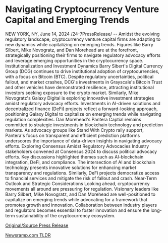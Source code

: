 # Navigating Cryptocurrency Venture Capital and Emerging Trends

NEW YORK, NY, June 14, 2024 /24-7PressRelease/ -- Amidst the evolving regulatory landscape, cryptocurrency venture capital firms are adapting to new dynamics while capitalizing on emerging trends. Figures like Barry Silbert, Mike Novogratz, and Dan Morehead are at the forefront, strategically positioning their firms to navigate regulatory advocacy efforts and leverage emerging opportunities in the cryptocurrency space.   Institutionalization and Investment Dynamics  Barry Sibert's Digital Currency Group (DCG) continues to drive institutional adoption of cryptocurrencies, with a focus on Bitcoin (BTC). Despite regulatory uncertainties, political fallout, and market crashes, DCG's investments in Grayscale's Bitcoin Trust and other vehicles have demonstrated resilience, attracting institutional investors seeking exposure to the crypto market.   Similarly, Mike Novogratz's Galaxy Digital is exploring innovative investment strategies amidst regulatory advocacy efforts. Investments in AI-driven solutions and decentralized finance (DeFi) projects reflect a forward-looking approach, positioning Galaxy Digital to capitalize on emerging trends while navigating regulation complexities.   Dan Morehead's Pantera Captial remains committed to strategic investments in blockchain technology and prediction markets. As advocacy groups like Stand With Crypto rally support, Pantera's focus on transparent and efficient prediction platforms underscores the importance of data-driven insights in navigating advocacy efforts.   Exploring Consensus Amidst Regulatory Advocacies  Industry stakeholders convened at Consensus 2024 to discuss political advocacy efforts. Key discussions highlighted themes such as AI-blockchain integration, DeFi, and compliance.   The intersection of AI and blockchain technology presents innovative solutions for enhancing market transparency and regulations. Similarly, DeFi projects democratize access to financial services and mitigate the risk of fallout and crash.   Near-Term Outlook and Strategic Considerations  Looking ahead, cryptocurrency movements all around are pressuring for regulation. Visionary leaders like Barry Silbert, Mike Novogratz, and Dan Morehead are well-positioned to capitalize on emerging trends while advocating for a framework that promotes growth and innovation. Collaboration between industry players and regulators becomes essential to foster innovation and ensure the long-term sustainability of the cryptocurrency ecosystem. 

[Original/Source Press Release](https://www.24-7pressrelease.com/press-release/511709/navigating-cryptocurrency-venture-capital-and-emerging-trends) 

[Newsramp.com TLDR](https://newsramp.com/None) 